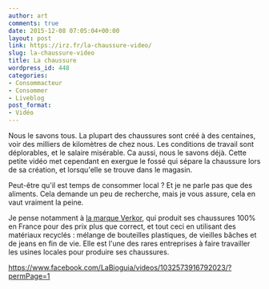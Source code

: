 ```yaml
---
author: art
comments: true
date: 2015-12-08 07:05:04+00:00
layout: post
link: https://irz.fr/la-chaussure-video/
slug: la-chaussure-video
title: La chaussure
wordpress_id: 448
categories:
- Consommacteur
- Consommer
- Liveblog
post_format:
- Vidéo
---
```


Nous le savons tous. La plupart des chaussures sont créé à des centaines, voir des milliers de kilomètres de chez nous. Les conditions de travail sont déplorables, et le salaire misérable. Ca aussi, nous le savons déjà. Cette petite vidéo met cependant en exergue le fossé qui sépare la chaussure lors de sa création, et lorsqu'elle se trouve dans le magasin.

Peut-être qu'il est temps de consommer local ? Et je ne parle pas que des aliments. Cela demande un peu de recherche, mais je vous assure, cela en vaut vraiment la peine.

Je pense notamment à [la marque Verkor](https://www.verkor.fr/), qui produit ses chaussures 100% en France pour des prix plus que correct, et tout ceci en utilisant des matériaux recyclés : mélange de bouteilles plastiques, de vieilles bâches et de jeans en fin de vie. Elle est l'une des rares entreprises à faire travailler les usines locales pour produire ses chaussures.

https://www.facebook.com/LaBioguia/videos/1032573916792023/?permPage=1
